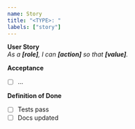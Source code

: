 ```yaml
---
name: Story
title: "<TYPE>: "
labels: ["story"]
---
```


**User Story**  
_As a **[role]**, I can **[action]** so that **[value]**._

**Acceptance**
- [ ] …

**Definition of Done**
- [ ] Tests pass
- [ ] Docs updated